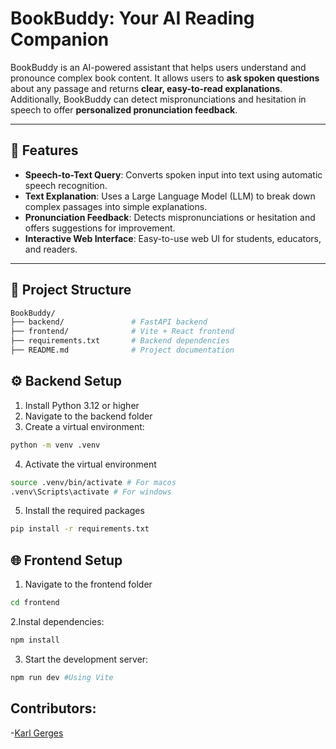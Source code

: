 # BookBuddy: Your AI Reading Companion

BookBuddy is an AI-powered assistant that helps users understand and pronounce complex book content. It allows users to **ask spoken questions** about any passage and returns **clear, easy-to-read explanations**. Additionally, BookBuddy can detect mispronunciations and hesitation in speech to offer **personalized pronunciation feedback**.

---

## 🎯 Features

- **Speech-to-Text Query**: Converts spoken input into text using automatic speech recognition.
- **Text Explanation**: Uses a Large Language Model (LLM) to break down complex passages into simple explanations.
- **Pronunciation Feedback**: Detects mispronunciations or hesitation and offers suggestions for improvement.
- **Interactive Web Interface**: Easy-to-use web UI for students, educators, and readers.

---

## 🧠 Project Structure

```bash
BookBuddy/
├── backend/               # FastAPI backend
├── frontend/              # Vite + React frontend
├── requirements.txt       # Backend dependencies
├── README.md              # Project documentation
```

## ⚙️ Backend Setup

1. Install Python 3.12 or higher
2. Navigate to the backend folder
3. Create a virtual environment:

```bash
python -m venv .venv
```

4. Activate the virtual environment

```bash
source .venv/bin/activate # For macos
.venv\Scripts\activate # For windows
```

5. Install the required packages

```bash
pip install -r requirements.txt
```

## 🌐 Frontend Setup

1. Navigate to the frontend folder

```bash
cd frontend
```

2.Instal dependencies:

```bash
npm install
```

3. Start the development server:

```bash
npm run dev #Using Vite
```

## Contributors:

-[Karl Gerges](https://github.com/Karl-67)